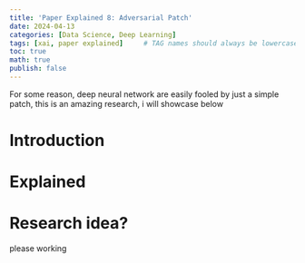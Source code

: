 ```yaml
---
title: 'Paper Explained 8: Adversarial Patch'
date: 2024-04-13 
categories: [Data Science, Deep Learning]
tags: [xai, paper explained]     # TAG names should always be lowercase
toc: true
math: true
publish: false
---
```

For some reason, deep neural network are easily fooled by just a simple patch, this is an amazing research, i will showcase below

# Introduction

# Explained

# Research idea? 

please working